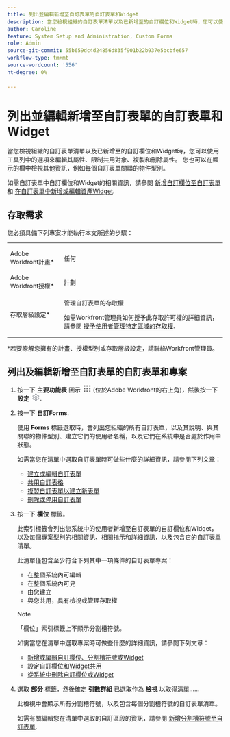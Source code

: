 ```yaml
---
title: 列出並編輯新增至自訂表單的自訂表單和Widget
description: 當您檢視組織的自訂表單清單以及已新增至的自訂欄位和Widget時，您可以使用工具列中的選項來編輯其屬性、限制共用對象、複製和刪除屬性。 您也可以在顯示的欄中檢視其他資訊，例如每個自訂表單關聯的物件型別。
author: Caroline
feature: System Setup and Administration, Custom Forms
role: Admin
source-git-commit: 55b659dc4d24856d835f901b22b937e5bcbfe657
workflow-type: tm+mt
source-wordcount: '556'
ht-degree: 0%

---
```



# 列出並編輯新增至自訂表單的自訂表單和Widget

當您檢視組織的自訂表單清單以及已新增至的自訂欄位和Widget時，您可以使用工具列中的選項來編輯其屬性、限制共用對象、複製和刪除屬性。 您也可以在顯示的欄中檢視其他資訊，例如每個自訂表單關聯的物件型別。

如需自訂表單中自訂欄位和Widget的相關資訊，請參閱 [新增自訂欄位至自訂表單](../../../administration-and-setup/customize-workfront/create-manage-custom-forms/add-a-custom-field-to-a-custom-form.md) 和 [在自訂表單中新增或編輯資產Widget](../../../administration-and-setup/customize-workfront/create-manage-custom-forms/add-widget-or-edit-its-properties-in-a-custom-form.md).

## 存取需求

您必須具備下列專案才能執行本文所述的步驟：

<table style="table-layout:auto"> 
 <col> 
 <col> 
 <tbody> 
  <tr data-mc-conditions=""> 
   <td role="rowheader"> <p>Adobe Workfront計畫*</p> </td> 
   <td>任何</td> 
  </tr> 
  <tr> 
   <td role="rowheader">Adobe Workfront授權*</td> 
   <td>計劃</td> 
  </tr> 
  <tr data-mc-conditions=""> 
   <td role="rowheader">存取層級設定*</td> 
   <td> <p>管理自訂表單的存取權</p> <p>如需Workfront管理員如何授予此存取許可權的詳細資訊，請參閱 <a href="../../../administration-and-setup/add-users/configure-and-grant-access/grant-users-admin-access-certain-areas.md" class="MCXref xref">授予使用者管理特定區域的存取權</a>.</p> </td> 
  </tr> 
 </tbody> 
</table>

&#42;若要瞭解您擁有的計畫、授權型別或存取層級設定，請聯絡Workfront管理員。

## 列出及編輯新增至自訂表單的自訂表單和專案

1. 按一下 **主要功能表** 圖示 ![](assets/main-menu-icon.png) (位於Adobe Workfront的右上角)，然後按一下 **設定** ![](assets/gear-icon-settings.png).

1. 按一下 **自訂Forms**.

   使用 **Forms** 標籤選取時，會列出您組織的所有自訂表單，以及其說明、與其關聯的物件型別、建立它們的使用者名稱，以及它們在系統中是否處於作用中狀態。

   如需當您在清單中選取自訂表單時可做些什麼的詳細資訊，請參閱下列文章：

   * [建立或編輯自訂表單](../../../administration-and-setup/customize-workfront/create-manage-custom-forms/create-or-edit-a-custom-form.md)
   * [共用自訂表格](../../../administration-and-setup/customize-workfront/create-manage-custom-forms/share-access-to-a-custom-form.md)
   * [複製自訂表單以建立新表單](../../../administration-and-setup/customize-workfront/create-manage-custom-forms/copy-custom-form-to-create-a-new-one.md)
   * [刪除或停用自訂表單](../../../administration-and-setup/customize-workfront/create-manage-custom-forms/delete-or-deactivate-a-custom-form.md)

1. 按一下 **欄位** 標籤。

   此索引標籤會列出您系統中的使用者新增至自訂表單的自訂欄位和Widget，以及每個專案型別的相關資訊、相關指示和詳細資訊，以及包含它的自訂表單清單。

   此清單僅包含至少符合下列其中一項條件的自訂表單專案：

   * 在整個系統內可編輯
   * 在整個系統內可見
   * 由您建立
   * 與您共用，具有檢視或管理存取權

   >[!NOTE]
   >
   >「欄位」索引標籤上不顯示分割槽符號。

   如需當您在清單中選取專案時可做些什麼的詳細資訊，請參閱下列文章：

   * [新增或編輯自訂欄位、分割槽符號或Widget](../../../administration-and-setup/customize-workfront/create-manage-custom-forms/edit-a-custom-field.md)
   * [設定自訂欄位和Widget共用](../../../administration-and-setup/customize-workfront/create-manage-custom-forms/configure-sharing-for-a-custom-field.md)
   * [從系統中刪除自訂欄位或Widget](../../../administration-and-setup/customize-workfront/create-manage-custom-forms/delete-a-custom-field.md)

1. 選取 **部分** 標籤，然後確定 **引數群組** 已選取作為 **檢視** 以取得清單……

   此檢視中會顯示所有分割槽符號，以及包含每個分割槽符號的自訂表單清單。

   如需有關編輯您在清單中選取的自訂區段的資訊，請參閱 [新增分割槽符號至自訂表單](../../../administration-and-setup/customize-workfront/create-manage-custom-forms/add-a-section-break-to-a-custom-form.md).

